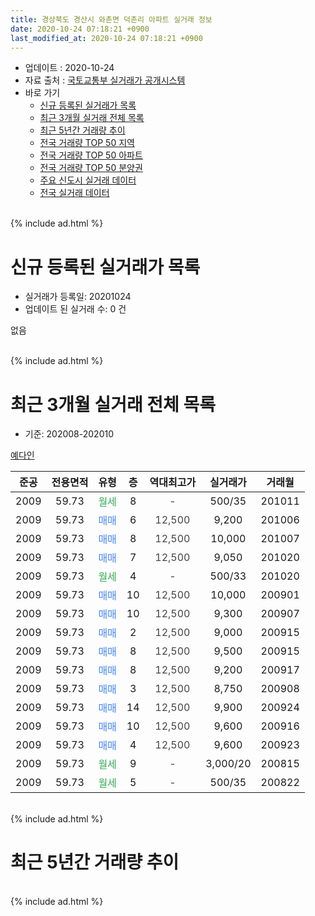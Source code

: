 ```yaml
---
title: 경상북도 경산시 와촌면 덕촌리 아파트 실거래 정보
date: 2020-10-24 07:18:21 +0900
last_modified_at: 2020-10-24 07:18:21 +0900
---
```


* 업데이트 : 2020-10-24
* 자료 출처 : [국토교통부 실거래가 공개시스템](http://rt.molit.go.kr)
* 바로 가기
    * [신규 등록된 실거래가 목록](#신규-등록된-실거래가-목록)
    * [최근 3개월 실거래 전체 목록](#최근-3개월-실거래-전체-목록)
    * [최근 5년간 거래량 추이](#최근-5년간-거래량-추이)
    * [전국 거래량 TOP 50 지역](https://inasie.github.io/apt-trade-info/최근-3개월-전국에서-가장-거래가-많이-발생한-지역)
    * [전국 거래량 TOP 50 아파트](https://inasie.github.io/apt-trade-info/최근-3개월-전국에서-가장-거래가-많이-발생한-아파트)
    * [전국 거래량 TOP 50 분양권](https://inasie.github.io/apt-trade-info/최근-3개월-전국에서-가장-거래가-많이-발생한-분양권)
    * [주요 신도시 실거래 데이터](https://inasie.github.io/apt-trade-info/주요-신도시)
    * [전국 실거래 데이터](https://inasie.github.io/apt-trade-info/전국)
<br>
{% include ad.html %}
<br>

# 신규 등록된 실거래가 목록
* 실거래가 등록일: 20201024
* 업데이트 된 실거래 수: 0 건

없음

<br>
{% include ad.html %}
<br>

# 최근 3개월 실거래 전체 목록
* 기준: 202008-202010


[예다인](https://search.naver.com/search.naver?query=%EA%B2%BD%EC%83%81%EB%B6%81%EB%8F%84+%EA%B2%BD%EC%82%B0%EC%8B%9C+%EC%99%80%EC%B4%8C%EB%A9%B4+%EB%8D%95%EC%B4%8C%EB%A6%AC+%EC%98%88%EB%8B%A4%EC%9D%B8)

|준공|전용면적|유형|층|역대최고가|실거래가|거래월|
|:---:|:---:|:---:|:---:|:---:|:---:|:---:|
|2009|59.73|<span style="color:#34a853">월세</span>|8|<span style="color:#444444">-</span>|500/35|201011|
|2009|59.73|<span style="color:#4285f3">매매</span>|6|<span style="color:#444444">12,500</span>|9,200|201006|
|2009|59.73|<span style="color:#4285f3">매매</span>|8|<span style="color:#444444">12,500</span>|10,000|201007|
|2009|59.73|<span style="color:#4285f3">매매</span>|7|<span style="color:#444444">12,500</span>|9,050|201020|
|2009|59.73|<span style="color:#34a853">월세</span>|4|<span style="color:#444444">-</span>|500/33|201020|
|2009|59.73|<span style="color:#4285f3">매매</span>|10|<span style="color:#444444">12,500</span>|10,000|200901|
|2009|59.73|<span style="color:#4285f3">매매</span>|10|<span style="color:#444444">12,500</span>|9,300|200907|
|2009|59.73|<span style="color:#4285f3">매매</span>|2|<span style="color:#444444">12,500</span>|9,000|200915|
|2009|59.73|<span style="color:#4285f3">매매</span>|8|<span style="color:#444444">12,500</span>|9,500|200915|
|2009|59.73|<span style="color:#4285f3">매매</span>|8|<span style="color:#444444">12,500</span>|9,200|200917|
|2009|59.73|<span style="color:#4285f3">매매</span>|3|<span style="color:#444444">12,500</span>|8,750|200908|
|2009|59.73|<span style="color:#4285f3">매매</span>|14|<span style="color:#444444">12,500</span>|9,900|200924|
|2009|59.73|<span style="color:#4285f3">매매</span>|10|<span style="color:#444444">12,500</span>|9,600|200916|
|2009|59.73|<span style="color:#4285f3">매매</span>|4|<span style="color:#444444">12,500</span>|9,600|200923|
|2009|59.73|<span style="color:#34a853">월세</span>|9|<span style="color:#444444">-</span>|3,000/20|200815|
|2009|59.73|<span style="color:#34a853">월세</span>|5|<span style="color:#444444">-</span>|500/35|200822|


<br>
{% include ad.html %}
<br>

# 최근 5년간 거래량 추이


<div style="width:100%;">
    <canvas id="deal_progress" height="200"></canvas>
</div>

<script>
new Chart(document.getElementById("deal_progress"), {
    type: 'line',
    data: {
        labels: ['201510','201511','201512','201601','201602','201603','201604','201605','201606','201607','201608','201609','201610','201611','201612','201701','201702','201703','201704','201705','201706','201707','201708','201709','201710','201711','201712','201801','201802','201803','201804','201805','201806','201807','201808','201809','201810','201811','201812','201901','201902','201903','201904','201905','201906','201907','201908','201909','201910','201911','201912','202001','202002','202003','202004','202005','202006','202007','202008','202009','202010'],
        datasets: [{
            label: '매매',
            pointRadius: 1,
            data: [1, 6, 3, 7, 9, 7, 11, 4, 8, 3, 7, 3, 14, 14, 12, 6, 4, 9, 1, 0, 4, 0, 4, 8, 4, 3, 1, 6, 3, 8, 10, 6, 3, 1, 4, 2, 2, 1, 1, 0, 1, 1, 1, 2, 2, 1, 0, 0, 0, 0, 1, 2, 2, 1, 1, 2, 2, 2, 0, 9, 3],
            borderColor: "rgba(255, 201, 14, 1)",
            backgroundColor: "rgba(255, 201, 14, 0.5)",
            fill: false,
            lineTension: 0
        },{
            label: '전월세',
            pointRadius: 1,
            data: [0, 1, 0, 0, 0, 5, 5, 4, 2, 4, 3, 6, 5, 9, 5, 5, 7, 6, 4, 5, 9, 3, 1, 3, 2, 1, 2, 3, 4, 1, 5, 2, 4, 2, 3, 3, 3, 2, 2, 3, 6, 3, 4, 4, 5, 2, 1, 2, 5, 1, 1, 1, 2, 2, 1, 2, 2, 0, 2, 0, 2],
            borderColor: "rgba(0, 141, 185, 1)",
            backgroundColor: "rgba(0, 141, 185, 0.5)",
            fill: false,
            lineTension: 0
        }
        ]
    },
    options: {
        responsive: true,
        title: {
            display: false
        },
        tooltips: {
            mode: 'index',
            intersect: false
        },
        hover: {
            mode: 'nearest',
            intersect: true
        },
        scales: {
            xAxes: [{
                display: true,
                scaleLabel: {
                    display: true,
                    labelString: '년/월'
                }
            }],
            yAxes: [{
                display: true,
                ticks: {
                    suggestedMin: 0,
                },
                scaleLabel: {
                    display: true,
                    labelString: '실거래 수'
                }
            }]
        }
    }
});

</script>


<br>
{% include ad.html %}
<br>

